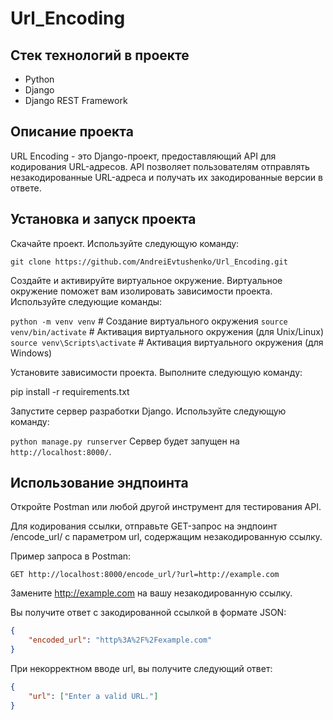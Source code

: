 # Url_Encoding

## Стек технологий в проекте

* Python
* Django
* Django REST Framework

## Описание проекта

URL Encoding - это Django-проект, предоставляющий API для кодирования URL-адресов. API позволяет пользователям отправлять незакодированные URL-адреса и получать их закодированные версии в ответе. 

## Установка и запуск проекта

Скачайте проект. Используйте следующую команду:

```git clone https://github.com/AndreiEvtushenko/Url_Encoding.git```

Создайте и активируйте виртуальное окружение. Виртуальное окружение поможет вам изолировать зависимости проекта. Используйте следующие команды:


```python -m venv venv```      # Создание виртуального окружения
```source venv/bin/activate``` # Активация виртуального окружения (для Unix/Linux)
```source venv\Scripts\activate```    # Активация виртуального окружения (для Windows)

Установите зависимости проекта. Выполните следующую команду:

pip install -r requirements.txt

Запустите сервер разработки Django. Используйте следующую команду:

```python manage.py runserver```
Сервер будет запущен на ```http://localhost:8000/```.

## Использование эндпоинта

Откройте Postman или любой другой инструмент для тестирования API.

Для кодирования ссылки, отправьте GET-запрос на эндпоинт /encode_url/ с параметром url, содержащим незакодированную ссылку.

Пример запроса в Postman:

```GET http://localhost:8000/encode_url/?url=http://example.com```

Замените http://example.com на вашу незакодированную ссылку.

Вы получите ответ с закодированной ссылкой в формате JSON:
```json
{
    "encoded_url": "http%3A%2F%2Fexample.com"
}
```
При некорректном вводе url, вы получите следующий ответ:
```json
{
    "url": ["Enter a valid URL."]
}
```
